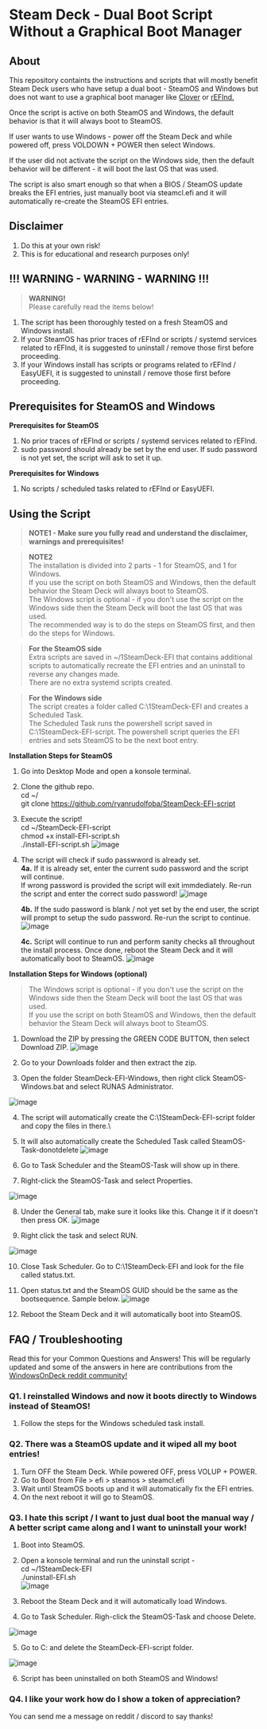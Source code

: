 # Steam Deck - Dual Boot Script Without a Graphical Boot Manager


## About

This repository containts the instructions and scripts that will mostly benefit Steam Deck users who have setup a dual boot - SteamOS and Windows but does not want to use a graphical boot manager like [Clover](https://github.com/ryanrudolfoba/SteamDeck-Clover-dualboot) or [rEFInd.](https://github.com/ryanrudolfoba/SteamDeck-rEFInd-dualboot)

Once the script is active on both SteamOS and Windows, the default behavior is that it will always boot to SteamOS.

If user wants to use Windows - power off the Steam Deck and while powered off, press VOLDOWN + POWER then select Windows.

If the user did not activate the script on the Windows side, then the default behavior will be different - it will boot the last OS that was used.

The script is also smart enough so that when a BIOS / SteamOS update breaks the EFI entries, just manually boot via steamcl.efi and it will automatically re-create the SteamOS EFI entries.


## Disclaimer

1. Do this at your own risk!
2. This is for educational and research purposes only!


## !!! WARNING - WARNING - WARNING !!!
> **WARNING!**\
> Please carefully read the items below!
1. The script has been thoroughly tested on a fresh SteamOS and Windows install.
2. If your SteamOS has prior traces of rEFInd or scripts / systemd services related to rEFInd, it is suggested to uninstall / remove those first before proceeding.
3. If your Windows install has scripts or programs related to rEFInd / EasyUEFI, it is suggested to uninstall / remove those first before proceeding.


## Prerequisites for SteamOS and Windows
**Prerequisites for SteamOS**
1. No prior traces of rEFInd or scripts / systemd services related to rEFInd.
2. sudo password should already be set by the end user. If sudo password is not yet set, the script will ask to set it up.

**Prerequisites for Windows**
1. No scripts / scheduled tasks related to rEFInd or EasyUEFI.
        

## Using the Script
> **NOTE1 - Make sure you fully read and understand the disclaimer, warnings and prerequisites!**

> **NOTE2**\
> The installation is divided into 2 parts - 1 for SteamOS, and 1 for Windows.\
> If you use the script on both SteamOS and Windows, then the default behavior the Steam Deck will always boot to SteamOS.\
> The Windows script is optional - if you don't use the script on the Windows side then the Steam Deck will boot the last OS that was used.\
> The recommended way is to do the steps on SteamOS first, and then do the steps for Windows.

> **For the SteamOS side**\
> Extra scripts are saved in ~/1SteamDeck-EFI that contains additional scripts to automatically recreate the EFI entries and an uninstall to reverse any changes made.\
> There are no extra systemd scripts created.

> **For the Windows side**\
> The script creates a folder called C:\1SteamDeck-EFI and creates a Scheduled Task.\
> The Scheduled Task runs the powershell script saved in C:\1SteamDeck-EFI-script. The powershell script queries the EFI entries and sets SteamOS to be the next boot entry.


**Installation Steps for SteamOS**

1. Go into Desktop Mode and open a konsole terminal.
2. Clone the github repo. \
   cd ~/ \
   git clone https://github.com/ryanrudolfoba/SteamDeck-EFI-script
   
3. Execute the script! \
   cd ~/SteamDeck-EFI-script \
   chmod +x install-EFI-script.sh \
   ./install-EFI-script.sh
   ![image](https://user-images.githubusercontent.com/98122529/214392697-2b378402-99c3-483c-8e15-9422e2df11ed.png)

4. The script will check if sudo passwword is already set.\
   **4a.**
         If it is already set, enter the current sudo password and the script will continue.\
         If wrong password is provided the script will exit immdediately. Re-run the script and enter the correct sudo password!
         ![image](https://user-images.githubusercontent.com/98122529/214392794-2347c305-d229-487a-b51f-685201bc1ff8.png)

   **4b.**
         If the sudo password is blank / not yet set by the end user, the script will prompt to setup the sudo password. Re-run the script to continue.
         ![image](https://user-images.githubusercontent.com/98122529/214393036-bdb53ad5-5a1e-4d47-81bc-e63f02cb7fa9.png)

   **4c.**
         Script will continue to run and perform sanity checks all throughout the install process. Once done, reboot the Steam Deck and it will automatically boot to SteamOS.
         ![image](https://user-images.githubusercontent.com/98122529/214392892-7e835a81-c371-4931-b32e-402dfc6224f3.png)
     


**Installation Steps for Windows (optional)**
> The Windows script is optional - if you don't use the script on the Windows side then the Steam Deck will boot the last OS that was used.\
> If you use the script on both SteamOS and Windows, then the default behavior the Steam Deck will always boot to SteamOS.

1. Download the ZIP by pressing the GREEN CODE BUTTON, then select Download ZIP.
![image](https://user-images.githubusercontent.com/98122529/214430402-26449ef8-dfed-4c76-a405-f4d0107f94de.png)

2. Go to your Downloads folder and then extract the zip.
3. Open the folder SteamDeck-EFI-Windows, then right click SteamOS-Windows.bat and select RUNAS Administrator.

![image](https://user-images.githubusercontent.com/98122529/214430639-0bf4aa33-9026-4d94-9b10-7a47169de7c6.png)

4. The script will automatically create the C:\1SteamDeck-EFI-script folder and copy the files in there.\
5. It will also automatically create the Scheduled Task called SteamOS-Task-donotdelete
![image](https://user-images.githubusercontent.com/98122529/214430987-5937f823-5c18-4559-907f-fef2e0dbc3bc.png)

6. Go to Task Scheduler and the SteamOS-Task will show up in there.
7. Right-click the SteamOS-Task and select Properties.

![image](https://user-images.githubusercontent.com/98122529/214431124-b8db9806-5353-4c8e-823a-3bbd40954b26.png)

8. Under the General tab, make sure it looks like this. Change it if it doesn't then press OK.
![image](https://user-images.githubusercontent.com/98122529/214431268-e0044791-33d7-410d-bf18-163ada440380.png)

9. Right click the task and select RUN.

![image](https://user-images.githubusercontent.com/98122529/214431346-ae46b33f-f455-4600-9211-33ed106cb34e.png)

10. Close Task Scheduler. Go to C:\1SteamDeck-EFI and look for the file called status.txt.

11. Open status.txt and the SteamOS GUID should be the same as the bootsequence. Sample below.
![image](https://user-images.githubusercontent.com/98122529/214431487-98ac734c-94ed-4365-b3c8-f7e91b273cee.png)

12. Reboot the Steam Deck and it will automatically boot into SteamOS.


## FAQ / Troubleshooting
Read this for your Common Questions and Answers! This will be regularly updated and some of the answers in here are contributions from the [WindowsOnDeck reddit community!](https://www.reddit.com/r/WindowsOnDeck/)

    
### Q1. I reinstalled Windows and now it boots directly to Windows instead of SteamOS!

1. Follow the steps for the Windows scheduled task install.

### Q2. There was a SteamOS update and it wiped all my boot entries!
1. Turn OFF the Steam Deck. While powered OFF, press VOLUP + POWER.
2. Go to Boot from File > efi > steamos > steamcl.efi
3. Wait until SteamOS boots up and it will automatically fix the EFI entries.
4. On the next reboot it will go to SteamOS.

### Q3. I hate this script / I want to just dual boot the manual way / A better script came along and I want to uninstall your work!

1. Boot into SteamOS.
2. Open a konsole terminal and run the uninstall script - \
   cd ~/1SteamDeck-EFI \
   ./uninstall-EFI.sh\
   ![image](https://user-images.githubusercontent.com/98122529/214394045-43d5f458-5717-4ce0-a75b-ab37dc2a702f.png)
   
3. Reboot the Steam Deck and it will automatically load Windows.

4. Go to Task Scheduler. Righ-click the SteamOS-Task and choose Delete.

![image](https://user-images.githubusercontent.com/98122529/214431741-1603d5b5-d786-4e3f-a75b-045a18053909.png)

5. Go to C: and delete the SteamDeck-EFI-script folder.

![image](https://user-images.githubusercontent.com/98122529/214432057-15204203-d5ee-4e4f-89be-0efdcfefbb46.png)

6. Script has been uninstalled on both SteamOS and Windows!

### Q4. I like your work how do I show a token of appreciation?
You can send me a message on reddit / discord to say thanks!
